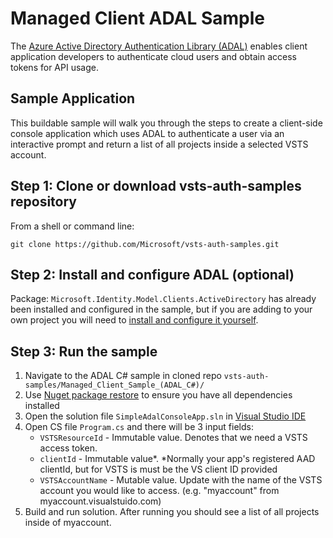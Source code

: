# Managed Client ADAL Sample

The [Azure Active Directory Authentication Library (ADAL)](https://docs.microsoft.com/en-us/azure/active-directory/develop/active-directory-authentication-libraries) enables client application developers to authenticate cloud users and obtain access tokens for API usage.

## Sample Application

This buildable sample will walk you through the steps to create a client-side console application which uses ADAL to authenticate a user via an interactive prompt and return a list of all projects inside a selected VSTS account.

## Step 1: Clone or download vsts-auth-samples repository

From a shell or command line: 
```no-highlight
git clone https://github.com/Microsoft/vsts-auth-samples.git
```

## Step 2: Install and configure ADAL (optional)

Package: `Microsoft.Identity.Model.Clients.ActiveDirectory` has already been installed and configured in the sample, but if you are adding to your own project you will need to [install and configure it yourself](https://www.nuget.org/packages/Microsoft.IdentityModel.Clients.ActiveDirectory). 

## Step 3: Run the sample

1. Navigate to the ADAL C# sample in cloned repo `vsts-auth-samples/Managed_Client_Sample_(ADAL_C#)/`
2. Use [Nuget package restore](https://docs.microsoft.com/en-us/nuget/consume-packages/package-restore) to ensure you have all dependencies installed
2. Open the solution file `SimpleAdalConsoleApp.sln` in [Visual Studio IDE](https://www.visualstudio.com/downloads/)
3. Open CS file `Program.cs` and there will be 3 input fields:
    * `VSTSResourceId` - Immutable value. Denotes that we need a VSTS access token.
    * `clientId` - Immutable value*. *Normally your app's registered AAD clientId, but for VSTS is must be the VS client ID provided
    * `VSTSAccountName` - Mutable value. Update with the name of the VSTS account you would like to access. (e.g. "myaccount" from myaccount.visualstuido.com)
4. Build and run solution. After running you should see a list of all projects inside of myaccount.




